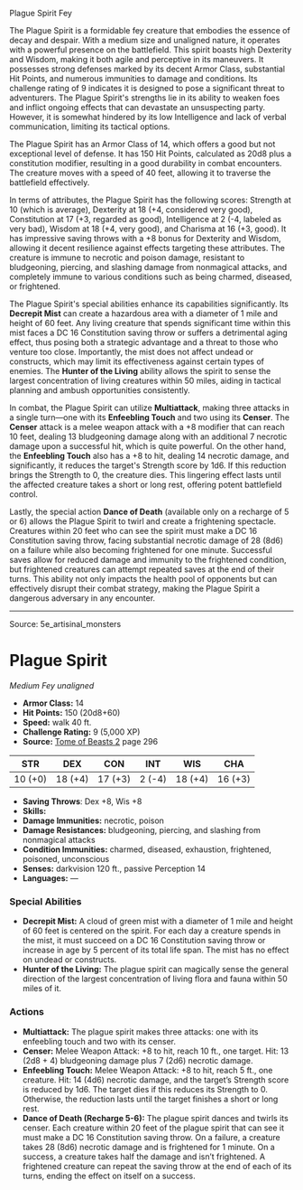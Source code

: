 <MonsterName/>Plague Spirit</MonsterName>
<CreatureType/>Fey</CreatureType>

<summary>The Plague Spirit is a formidable fey creature that embodies the essence of decay and despair. With a medium size and unaligned nature, it operates with a powerful presence on the battlefield. This spirit boasts high Dexterity and Wisdom, making it both agile and perceptive in its maneuvers. It possesses strong defenses marked by its decent Armor Class, substantial Hit Points, and numerous immunities to damage and conditions. Its challenge rating of 9 indicates it is designed to pose a significant threat to adventurers. The Plague Spirit's strengths lie in its ability to weaken foes and inflict ongoing effects that can devastate an unsuspecting party. However, it is somewhat hindered by its low Intelligence and lack of verbal communication, limiting its tactical options.</summary>

<detail>

The Plague Spirit has an Armor Class of 14, which offers a good but not exceptional level of defense. It has 150 Hit Points, calculated as 20d8 plus a constitution modifier, resulting in a good durability in combat encounters. The creature moves with a speed of 40 feet, allowing it to traverse the battlefield effectively.

In terms of attributes, the Plague Spirit has the following scores: Strength at 10 (which is average), Dexterity at 18 (+4, considered very good), Constitution at 17 (+3, regarded as good), Intelligence at 2 (-4, labeled as very bad), Wisdom at 18 (+4, very good), and Charisma at 16 (+3, good). It has impressive saving throws with a +8 bonus for Dexterity and Wisdom, allowing it decent resilience against effects targeting these attributes. The creature is immune to necrotic and poison damage, resistant to bludgeoning, piercing, and slashing damage from nonmagical attacks, and completely immune to various conditions such as being charmed, diseased, or frightened. 

The Plague Spirit's special abilities enhance its capabilities significantly. Its **Decrepit Mist** can create a hazardous area with a diameter of 1 mile and height of 60 feet. Any living creature that spends significant time within this mist faces a DC 16 Constitution saving throw or suffers a detrimental aging effect, thus posing both a strategic advantage and a threat to those who venture too close. Importantly, the mist does not affect undead or constructs, which may limit its effectiveness against certain types of enemies. The **Hunter of the Living** ability allows the spirit to sense the largest concentration of living creatures within 50 miles, aiding in tactical planning and ambush opportunities consistently.

In combat, the Plague Spirit can utilize **Multiattack**, making three attacks in a single turn—one with its **Enfeebling Touch** and two using its **Censer**. The **Censer** attack is a melee weapon attack with a +8 modifier that can reach 10 feet, dealing 13 bludgeoning damage along with an additional 7 necrotic damage upon a successful hit, which is quite powerful. On the other hand, the **Enfeebling Touch** also has a +8 to hit, dealing 14 necrotic damage, and significantly, it reduces the target's Strength score by 1d6. If this reduction brings the Strength to 0, the creature dies. This lingering effect lasts until the affected creature takes a short or long rest, offering potent battlefield control.

Lastly, the special action **Dance of Death** (available only on a recharge of 5 or 6) allows the Plague Spirit to twirl and create a frightening spectacle. Creatures within 20 feet who can see the spirit must make a DC 16 Constitution saving throw, facing substantial necrotic damage of 28 (8d6) on a failure while also becoming frightened for one minute. Successful saves allow for reduced damage and immunity to the frightened condition, but frightened creatures can attempt repeated saves at the end of their turns. This ability not only impacts the health pool of opponents but can effectively disrupt their combat strategy, making the Plague Spirit a dangerous adversary in any encounter.</detail>



---

Source: 5e_artisinal_monsters

# Plague Spirit

*Medium* *Fey* *unaligned*

- **Armor Class:** 14
- **Hit Points:** 150 (20d8+60)
- **Speed:** walk 40 ft.
- **Challenge Rating:** 9 (5,000 XP)
- **Source:** [Tome of Beasts 2](https://koboldpress.com/kpstore/product/tome-of-beasts-2-for-5th-edition) page 296

| STR | DEX | CON | INT | WIS | CHA |
| --- | --- | --- | --- | --- | --- |
| 10 (+0) | 18 (+4) | 17 (+3) | 2 (-4) | 18 (+4) | 16 (+3) |

- **Saving Throws**: Dex +8, Wis +8
- **Skills:** 
- **Damage Immunities:** necrotic, poison
- **Damage Resistances:** bludgeoning, piercing, and slashing from nonmagical attacks
- **Condition Immunities:** charmed, diseased, exhaustion, frightened, poisoned, unconscious
- **Senses:** darkvision 120 ft., passive Perception 14
- **Languages:** —

### Special Abilities

- **Decrepit Mist:** A cloud of green mist with a diameter of 1 mile and height of 60 feet is centered on the spirit. For each day a creature spends in the mist, it must succeed on a DC 16 Constitution saving throw or increase in age by 5 percent of its total life span. The mist has no effect on undead or constructs.
- **Hunter of the Living:** The plague spirit can magically sense the general direction of the largest concentration of living flora and fauna within 50 miles of it.

### Actions

- **Multiattack:** The plague spirit makes three attacks: one with its enfeebling touch and two with its censer.
- **Censer:** Melee Weapon Attack: +8 to hit, reach 10 ft., one target. Hit: 13 (2d8 + 4) bludgeoning damage plus 7 (2d6) necrotic damage.
- **Enfeebling Touch:** Melee Weapon Attack: +8 to hit, reach 5 ft., one creature. Hit: 14 (4d6) necrotic damage, and the target’s Strength score is reduced by 1d6. The target dies if this reduces its Strength to 0. Otherwise, the reduction lasts until the target finishes a short or long rest.
- **Dance of Death (Recharge 5-6):** The plague spirit dances and twirls its censer. Each creature within 20 feet of the plague spirit that can see it must make a DC 16 Constitution saving throw. On a failure, a creature takes 28 (8d6) necrotic damage and is frightened for 1 minute. On a success, a creature takes half the damage and isn’t frightened. A frightened creature can repeat the saving throw at the end of each of its turns, ending the effect on itself on a success.




